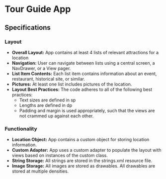 # Tour Guide App

## Specifications

### Layout
* __Overall Layout:__ App contains at least 4 lists of relevant attractions for a location
* __Navigation:__ User can navigate between lists using a central screen, a NavDrawer, or a View pager. 
* __List Item Contents:__ Each list item contains information about an event, restaurant, historical site, or similar. 
* __Pictures:__ At least one list includes pictures of the location. 
* __Layout Best Practices:__ The code adheres to all of the following best practices:
  * Text sizes are defined in sp
  * Lengths are defined in dp
  * Padding and margin is used appropriately, such that the views are not crammed up against each other.



### Functionality
* __Location Object:__ App contains a custom object for storing location information.
* __Custom Adapter:__ App uses a custom adapter to populate the layout with views based on instances of the custom class.
* __String Storage:__ All strings are stored in the strings.xml resource file.
* __Image Storage:__ All images are stored as drawables. All drawables are stored at multiple densities. 
